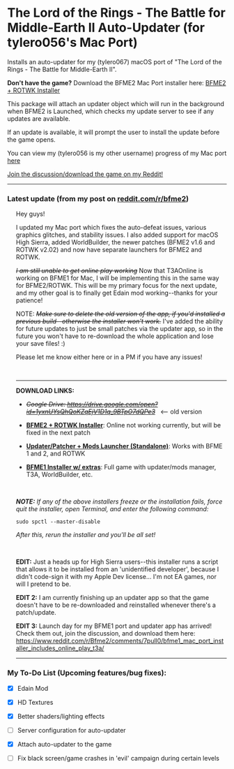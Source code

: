# The Lord of the Rings - The Battle for Middle-Earth II Auto-Updater (for tylero056's Mac Port)
Installs an auto-updater for my (tylero067) macOS port of "The Lord of the Rings - The Battle for Middle-Earth II". 

**Don't have the game?** Download the BFME2 Mac Port installer here: [BFME2 + ROTWK Installer](https://drive.google.com/file/d/1yxnUYsQhQoKZqEjV1D1q_9BTpO7dQPe3/view)

This package will attach an updater object which will run in the background when BFME2 is Launched, which checks my
update server to see if any updates are available.

If an update is available, it will prompt the user to install the update before the game opens.

You can view my (tylero056 is my other username) progress of my Mac port [here](https://github.com/tyh24647/Lord-of-the-Rings---Battle-for-Middle-Earth-II-Updater-Mac-OSX-Port-)

[Join the discussion/download the game on my Reddit!](https://www.reddit.com/r/Bfme2/comments/7e68bq/updated_mac_version_download_repostwas/)

--------------

### Latest update (from my post on [reddit.com/r/bfme2](https://www.reddit.com/r/Bfme2/comments/7e68bq/updated_mac_version_download_repostwas/))

<div id="quote block" style="padding-left:20px; ">

Hey guys!

I updated my Mac port which fixes the auto-defeat issues, various graphics glitches, and stability issues. I also added support for macOS High Sierra, added WorldBuilder, the newer patches (BFME2 v1.6 and ROTWK v2.02) and now have separate launchers for BFME2 and ROTWK.

~~*I am still unable to get online play working*~~ Now that T3AOnline is working on BFME1 for Mac, I will be implementing this in the same way for BFME2/ROTWK. This will be my primary focus for the next update, and my other goal is to finally get Edain mod working--thanks for your patience!

NOTE: ~~*Make sure to delete the old version of the app, if you'd installed a previous build--otherwise the installer won't work.*~~ I've added the ability for future updates to just be small patches via the updater app, so in the future you won't have to re-download the whole application and lose your save files! :)

Please let me know either here or in a PM if you have any issues!

&nbsp;

-------------------------

**DOWNLOAD LINKS:** 

- ~~*Google Drive: https://drive.google.com/open?id=1yxnUYsQhQoKZqEjV1D1q_9BTpO7dQPe3*~~ &nbsp; <-- old version

- **[BFME2 + ROTWK Installer](https://drive.google.com/file/d/1yxnUYsQhQoKZqEjV1D1q_9BTpO7dQPe3/view)**: Online not working currently, but will be fixed in the next patch

- **[Updater/Patcher + Mods Launcher (Standalone)](https://drive.google.com/file/d/1ewBNH8erOQGyh3BaXGiP4TXrtaHjMJHQ/view)**: Works with BFME 1 and 2, and ROTWK

- **[BFME1 Installer w/ extras](https://drive.google.com/open?id=1PP6HgZkYzoorb7AKzsF91S1qeZWyma11)**: Full game with updater/mods manager, T3A, WorldBuilder, etc.

&nbsp;

***NOTE:***
*If any of the above installers freeze or the installation fails, force quit the installer, open Terminal, and enter the following command:*

    sudo spctl --master-disable 

*After this, rerun the installer and you'll be all set!*

&nbsp;

**EDIT:** Just a heads up for High Sierra users--this installer runs a script that allows it to be installed from an 'unidentified developer', because I didn't code-sign it with my Apple Dev license... I'm not EA games, nor will I pretend to be.

**EDIT 2:** I am currently finishing up an updater app so that the game doesn't have to be re-downloaded and reinstalled whenever there's a patch/update. 

**EDIT 3:** Launch day for my BFME1 port and updater app has arrived! Check them out, join the discussion, and download them here: https://www.reddit.com/r/Bfme2/comments/7pull0/bfme1_mac_port_installer_includes_online_play_t3a/
&nbsp;

-----------------

</div>

### My To-Do List (Upcoming features/bug fixes):

- [X] Edain Mod

- [X] HD Textures

- [X] Better shaders/lighting effects

- [ ] Server configuration for auto-updater

- [X] Attach auto-updater to the game

- [ ] Fix black screen/game crashes in 'evil' campaign during certain levels

